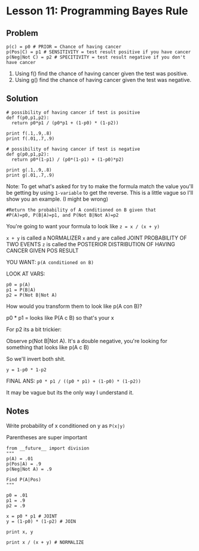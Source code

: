 # Lesson 11: Programming Bayes Rule

## Problem 
```
p(c) = p0 # PRIOR = Chance of having cancer
p(Pos|C) = p1 # SENSITIVITY = test result positive if you have cancer 
p(Neg|Not C) = p2 # SPECITIVITY = test result negative if you don't have cancer
```

1. Using f() find the chance of having cancer given the test was positive.
2. Using g() find the chance of having cancer given the test was negative.

## Solution
```
# possibility of having cancer if test is positive
def f(p0,p1,p2):
  return p0*p1 / (p0*p1 + (1-p0) * (1-p2))

print f(.1,.9,.8)
print f(.01,.7,.9)

# possibility of having cancer if test is negative
def g(p0,p1,p2):
  return p0*(1-p1) / (p0*(1-p1) + (1-p0)*p2)

print g(.1,.9,.8)
print g(.01,.7,.9)
```

Note: To get what's asked for try to make the formula match the value you'll be getting by using `1-variable` to get the reverse. This is a little vague so I'll show you an example. (I might be wrong)

```
#Return the probability of A conditioned on B given that 
#P(A)=p0, P(B|A)=p1, and P(Not B|Not A)=p2 
```

You're going to want your formula to look like
`z = x / (x + y)`

`x + y` is called a NORMALIZER
`x` and `y` are called JOINT PROBABILITY OF TWO EVENTS
`z` is called the POSTERIOR DISTRIBUTION OF HAVING CANCER GIVEN POS RESULT

YOU WANT: `p(A conditioned on B)`

LOOK AT VARS:
```
p0 = p(A)
p1 = P(B|A)
p2 = P(Not B|Not A)
```

How would you transform them to look like p(A con B)?

p0 * p1 = looks like P(A c B) so that's your x

For p2 its a bit trickier:

Observe p(Not B|Not A). It's a double negative, you're looking for something that looks like p(A c B)

So we'll invert both shit.

`y = 1-p0 * 1-p2 `

FINAL ANS: `p0 * p1 / ((p0 * p1) + (1-p0) * (1-p2))`

It may be vague but its the only way I understand it.



## Notes

Write probability of x conditioned on y as 
`P(x|y)`

Parentheses are super important
```
from __future__ import division
"""
p(A) = .01
p(Pos|A) = .9
p(Neg|Not A) = .9

Find P(A|Pos)
"""

p0 = .01
p1 = .9
p2 = .9

x = p0 * p1 # JOINT
y = (1-p0) * (1-p2) # JOIN

print x, y

print x / (x + y) # NORMALIZE
```
